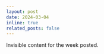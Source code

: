 ```yaml
---
layout: post
date: 2024-03-04
inline: true
related_posts: false
---
```


Invisible content for the week posted.
